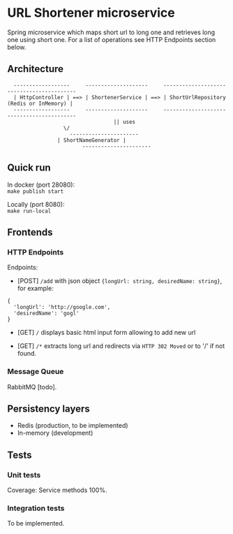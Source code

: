 # URL Shortener microservice

Spring microservice which maps short url to long one and retrieves long one using short one.
For a list of operations see HTTP Endpoints section below.

## Architecture

```
  ------------------     --------------------     ------------------------------------------
  | HttpController | ==> | ShortenerService | ==> | ShortUrlRepository (Redis or InMemory) |
  ------------------     --------------------     ------------------------------------------
                                  || uses
				  \/
 	                ----------------------
 		        | ShortNameGenerator |
                        ----------------------
```

## Quick run

In docker (port 28080):  
`make publish start`

Locally (port 8080):  
`make run-local`

## Frontends

### HTTP Endpoints

Endpoints:

- [POST] `/add` with json object `{longUrl: string, desiredName: string}`, for example:
```
{
  'longUrl': 'http://google.com',
  'desiredName': 'gogl'
}
```

- [GET] `/` displays basic html input form allowing to add new url

- [GET] `/*` extracts long url and redirects via `HTTP 302 Moved` or to '/' if not found.


### Message Queue

RabbitMQ [todo].

## Persistency layers

- Redis (production, to be implemented)
- In-memory (development)

## Tests

### Unit tests

Coverage: Service methods 100%.

### Integration tests

To be implemented.
